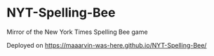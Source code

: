 # NYT-Spelling-Bee
Mirror of the New York Times Spelling Bee game

Deployed on https://maaarvin-was-here.github.io/NYT-Spelling-Bee/
